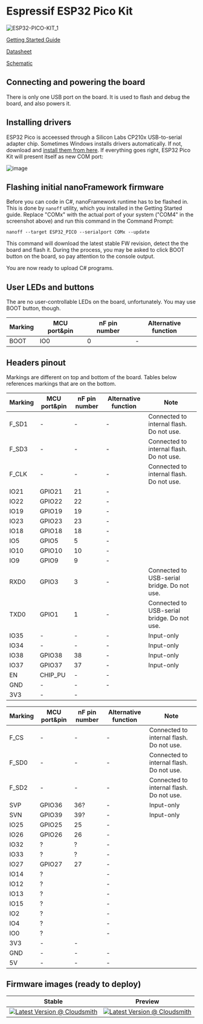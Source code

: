 # Espressif ESP32 Pico Kit

![ESP32-PICO-KIT_1](https://user-images.githubusercontent.com/71982803/132640376-e0adb80c-ca7f-4f91-bece-8ba5cb77d493.png)

[Getting Started Guide](https://docs.espressif.com/projects/esp-idf/en/latest/esp32/hw-reference/esp32/get-started-pico-kit.html)

[Datasheet](https://www.espressif.com/sites/default/files/documentation/esp32-pico-d4_datasheet_en.pdf)

[Schematic](https://dl.espressif.com/dl/schematics/esp32-pico-kit-v4.1_schematic.pdf)

## Connecting and powering the board

There is only one USB port on the board. It is used to flash and debug the board, and also powers it.

## Installing drivers

ESP32 Pico is acceessed through a Silicon Labs CP210x USB-to-serial adapter chip. Sometimes Windows installs drivers automatically. If not, download and [install them from here](https://www.silabs.com/documents/public/software/CP210x_Universal_Windows_Driver.zip). If everything goes right, ESP32 Pico Kit will present itself as new COM port:

![image](https://user-images.githubusercontent.com/71982803/132641362-eaf39b75-b619-4a42-aadf-7211890d03d5.png)

## Flashing initial nanoFramework firmware

Before you can code in C#, nanoFramework runtime has to be flashed in. This is done by `nanoff` utility, which you installed in the Getting Started guide. Replace "COMx" with the actual port of your system ("COM4" in the screenshot above) and run this command in the Command Prompt:

`nanoff --target ESP32_PICO --serialport COMx --update`

This command will download the latest stable FW revision, detect the the board and flash it. During the process, you may be asked to click BOOT button on the board, so pay attention to the console output.

You are now ready to upload C# programs.

## User LEDs and buttons

The are no user-controllable LEDs on the board, unfortunately. You may use BOOT button, though.

|Marking|MCU port&pin|nF pin number|Alternative function|
|---|---|---|---|
|BOOT|IO0|0|-|

## Headers pinout

Markings are different on top and bottom of the board. Tables below references markings that are on the bottom.

|Marking|MCU port&pin|nF pin number|Alternative function|Note|
|---|---|---|---|---|
|F_SD1|-|-|-|Connected to internal flash. Do not use.|
|F_SD3|-|-|-|Connected to internal flash. Do not use.|
|F_CLK|-|-|-|Connected to internal flash. Do not use.|
|IO21|GPIO21|21|-||
|IO22|GPIO22|22|-||
|IO19|GPIO19|19|-||
|IO23|GPIO23|23|-||
|IO18|GPIO18|18|-||
|IO5|GPIO5|5|-||
|IO10|GPIO10|10|-||
|IO9|GPIO9|9|-||
|RXD0|GPIO3|3|-|Connected to USB-serial bridge. Do not use.|
|TXD0|GPIO1|1|-|Connected to USB-serial bridge. Do not use.|
|IO35|-|-|-|Input-only|
|IO34|-|-|-|Input-only|
|IO38|GPIO38|38|-|Input-only|
|IO37|GPIO37|37|-|Input-only|
|EN|CHIP_PU|-|-||
|GND|-|-|-||
|3V3|-|-||

|Marking|MCU port&pin|nF pin number|Alternative function|Note|
|---|---|---|---|---|
|F_CS|-|-|-|Connected to internal flash. Do not use.|
|F_SD0|-|-|-|Connected to internal flash. Do not use.|
|F_SD2|-|-|-|Connected to internal flash. Do not use.|
|SVP|GPIO36|36?|-|Input-only|
|SVN|GPIO39|39?|-|Input-only|
|IO25|GPIO25|25|-||
|IO26|GPIO26|26|-||
|IO32|?|?|-||
|IO33|?|?|-||
|IO27|GPIO27|27|-||
|IO14|?||-||
|IO12|?||-||
|IO13|?||-||
|IO15|?||-||
|IO2|?||-||
|IO4|?||-||
|IO0|?||-||
|3V3|-|-||
|GND|-|-|-||
|5V|-|-|-||

## Firmware images (ready to deploy)

| Stable | Preview |
|---|---|
| [![Latest Version @ Cloudsmith](https://api-prd.cloudsmith.io/v1/badges/version/net-nanoframework/nanoframework-images/raw/ESP32_PICO/latest/x/?render=true)](https://cloudsmith.io/~net-nanoframework/repos/nanoframework-images/packages/detail/raw/ESP32_PICO/latest/) | [![Latest Version @ Cloudsmith](https://api-prd.cloudsmith.io/v1/badges/version/net-nanoframework/nanoframework-images-dev/raw/ESP32_PICO/latest/x/?render=true)](https://cloudsmith.io/~net-nanoframework/repos/nanoframework-images-dev/packages/detail/raw/ESP32_PICO/latest/) |
